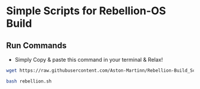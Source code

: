 Simple Scripts for Rebellion-OS Build
=====================================

Run Commands
------------

* Simply Copy & paste this command in your terminal & Relax!

```bash
wget https://raw.githubusercontent.com/Aston-Martinn/Rebellion-Build_Scripts/ten/rebellion.sh

bash rebellion.sh
```
